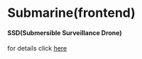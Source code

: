 # Submarine(frontend)
#### SSD(Submersible Surveillance Drone)

for details click [here](https://github.com/rjarman/Submarine)